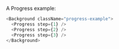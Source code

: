 A Progress example:

```js
<Background className="progress-example">
  <Progress step={1} />
  <Progress step={2} />
  <Progress step={3} />
</Background>
```
